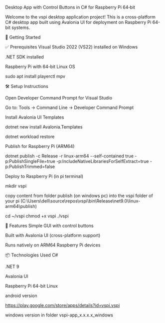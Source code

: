 Desktop App with Control Buttons in C# for Raspberry Pi 64‐bit

Welcome to the vspi desktop application project! This is a cross-platform C# desktop app built using Avalonia UI for deployment on Raspberry Pi 64-bit systems.

🚀 Getting Started

✅ Prerequisites Visual Studio 2022 (VS22) installed on Windows

.NET SDK installed

Raspberry Pi with 64-bit Linux OS

sudo apt install playerctl mpv

🛠️ Setup Instructions

Open Developer Command Prompt for Visual Studio

Go to: Tools → Command Line → Developer Command Prompt

Install Avalonia UI Templates

dotnet new install Avalonia.Templates

dotnet workload restore

Publish for Raspberry Pi (ARM64)

dotnet publish -c Release -r linux-arm64 --self-contained true -p:PublishSingleFile=true -p:IncludeNativeLibrariesForSelfExtract=true -p:PublishTrimmed=false

Deploy to Raspberry Pi (in pi terminal)

mkdir vspi

copy content from folder publish (on windows pc) into the vspi folder of your pi (C:\Users\dell\source\repos\vspi\bin\Release\net9.0\linux-arm64\publish)

cd ~/vspi
chmod +x vspi
./vspi

🧩 Features Simple GUI with control buttons

Built with Avalonia UI (cross-platform support)

Runs natively on ARM64 Raspberry Pi devices

📦 Technologies Used C#

.NET 9

Avalonia UI

Raspberry Pi 64-bit Linux

android version

https://play.google.com/store/apps/details?id=vspi.vspi

windows version in folder vspi-app_x.x.x.x_windows
